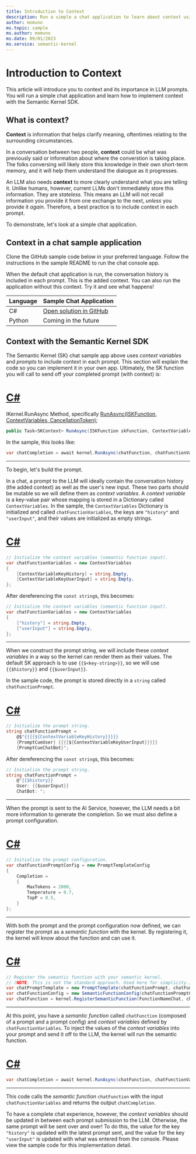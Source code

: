 ```yaml
---
title: Introduction to Context
description: Run a simple a chat application to learn about context using the Semantic Kernel.
author: momuno
ms.topic: sample
ms.author: momuno
ms.date: 09/01/2023
ms.service: semantic-kernel
---
```


# Introduction to Context


This article will introduce you to context and its importance in LLM prompts. You will run a simple chat application and learn how to implement context with the Semantic Kernel SDK. 

## What is context?

**Context** is information that helps clarify meaning, oftentimes relating to the surrounding circumstances.

In a conversation between two people, **context** could be what was previously said or information about where the converstion is taking place. The folks conversing will likely store this knowledge in their own short-term memory, and it will help them understand the dialogue as it progresses.

An LLM also needs **context** to more clearly understand what you are telling it. Unlike humans, however, current LLMs don't immediately store this information. They are *stateless*. This means an LLM will not recall information you provide it from one exchange to the next, *unless* you provide it *again*. Therefore, a best practice is to include context in each prompt.

To demonstrate, let's look at a simple chat application.

## Context in a chat sample application
Clone the GitHub sample code below in your preferred language. Follow the instructions in the sample README to run the chat console app.

When the default chat application is run, the conversation history is included in each prompt. This is the added context. You can also run the application without this context. Try it and see what happens!

| Language  | Sample Chat Application |
| --------- | ----------------------- |
| C#        | [Open solution in GitHub](https://github.com/MicrosoftDocs/semantic-kernel-docs/tree/main/samples/dotnet/15-Using-Context-for-Chat) |
| Python    | Coming in the future |

## Context with the Semantic Kernel SDK

The Semantic Kernel (SK) chat sample app above uses *context variables* and *prompts* to include context in each prompt. This section will explain the code so you can implement it in your own app. Ultimately, the SK function you will call to send off your completed prompt (with context) is: 

# [C#](#tab/Csharp)

IKernel.RunAsync Method, specifically [RunAsync(ISKFunction, ContextVariables, CancellationToken)](/dotnet/api/microsoft.semantickernel.ikernel.runasync#microsoft-semantickernel-ikernel-runasync(microsoft-semantickernel-skilldefinition-iskfunction-microsoft-semantickernel-orchestration-contextvariables-system-threading-cancellationtoken));

```csharp
public Task<SKContext> RunAsync(ISKFunction skFunction, ContextVariables? variables = null, CancellationToken cancellationToken = default)
```

In the sample, this looks like:

```csharp
var chatCompletion = await kernel.RunAsync(chatFunction, chatFunctionVariables);
```

---

To begin, let's build the prompt.

In a chat, a prompt to the LLM will ideally contain the conversation history (the added context) as well as the user's new input. These two parts should be mutable so we will define them as *context variables*. A *context variable* is a key-value pair whose mapping is stored in a Dictionary called `ContextVariables`. In the sample, the `ContextVariables` Dictionary is initialized and called `chatFunctionVariables`, the keys are `"history"` and `"userInput"`, and their values are initialized as empty strings.

# [C#](#tab/Csharp)

```csharp
// Initialize the context variables (semantic function input).
var chatFunctionVariables = new ContextVariables
{
    [ContextVariableKeyHistory] = string.Empty,
    [ContextVariableKeyUserInput] = string.Empty,
};
```

After dereferencing the `const string`s, this becomes:
        
```csharp
// Initialize the context variables (semantic function input).
var chatFunctionVariables = new ContextVariables
{
    ["history"] = string.Empty,
    ["userInput"] = string.Empty,
};
```

---

When we construct the prompt string, we will include these *context variables* in a way so the kernel can render them as their values. The default SK approach is to use `{{$<key-string>}}`, so we will use `{{$history}}` and `{{$userInput}}`. 

In the sample code, the prompt is stored directly in a `string` called `chatFunctionPrompt`.

# [C#](#tab/Csharp)

```csharp
// Initialize the prompt string.
string chatFunctionPrompt = 
    @$"{{{{${ContextVariableKeyHistory}}}}}
    {PromptCueUser} {{{{${ContextVariableKeyUserInput}}}}}
    {PromptCueChatBot}";
```

After dereferencing the `const string`s, this becomes:
        
```csharp
// Initialize the prompt string.
string chatFunctionPrompt = 
    @"{{$history}}
    User: {{$userInput}}
    ChatBot: ";
```

---

When the prompt is sent to the AI Service, however, the LLM needs a bit more information to generate the completion. So we must also define a prompt configuration. 

# [C#](#tab/Csharp)

```csharp
// Initialize the prompt configuration.
var chatFunctionPromptConfig = new PromptTemplateConfig
{
    Completion = 
    {
        MaxTokens = 2000,
        Temperature = 0.7,
        TopP = 0.5,
    }
};
```

---

With both the prompt and the prompt configuration now defined, we can register the prompt as a *semantic function* with the kernel. By registering it, the kernel will know about the function and can use it. 

# [C#](#tab/Csharp)

```csharp
// Register the semantic function with your semantic kernel.
// (NOTE: This is not the standard approach. Used here for simplicity.)
var chatPromptTemplate = new PromptTemplate(chatFunctionPrompt, chatFunctionPromptConfig, kernel);
var chatFunctionConfig = new SemanticFunctionConfig(chatFunctionPromptConfig, chatPromptTemplate);
var chatFunction = kernel.RegisterSemanticFunction(FunctionNameChat, chatFunctionConfig);
```

---

At this point, you have a *semantic function* called `chatFunction` (composed of a prompt and a prompt config) and *context variables* defined by `chatFunctionVariables`. To inject the values of the *context variables* into your prompt and send it off to the LLM, the kernel will run the semantic function.

# [C#](#tab/Csharp)

```csharp
var chatCompletion = await kernel.RunAsync(chatFunction, chatFunctionVariables);
```

---

This code calls the *semantic function* `chatFunction` with the input `chatFunctionVariables` and returns the output `chatCompletion`.

To have a complete chat experience, however, the *context variables* should be updated in between each prompt submission to the LLM. Otherwise, the same prompt will be sent over and over! To do this, the value for the key `"history"` is updated with the latest prompt sent, and the value for the key `"userInput"` is updated with what was entered from the console. Please view the sample code for this implementation detail.
